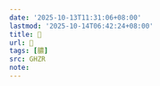 ```yaml
---
date: '2025-10-13T11:31:06+08:00'
lastmod: '2025-10-14T06:42:24+08:00'
title: 󰨑
url: 󰨑
tags: [膿]
src: GHZR
note:
---
```

